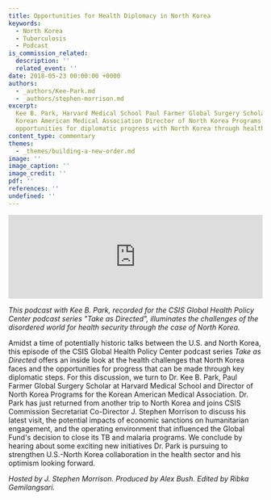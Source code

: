 ```yaml
---
title: Opportunities for Health Diplomacy in North Korea
keywords:
  - North Korea
  - Tuberculosis
  - Podcast
is_commission_related:
  description: ''
  related_event: ''
date: 2018-05-23 00:00:00 +0000
authors:
  - _authors/Kee-Park.md
  - _authors/stephen-morrison.md
excerpt:
  Kee B. Park, Harvard Medical School Paul Farmer Global Surgery Scholar and
  Korean American Medical Association Director of North Korea Programs, discusses
  opportunities for diplomatic progress with North Korea through health.
content_type: commentary
themes:
  - _themes/building-a-new-order.md
image: ''
image_caption: ''
image_credit: ''
pdf: ''
references: ''
undefined: ''
---
```


<iframe width="100%" height="166" scrolling="no" frameborder="no" allow="autoplay" src="https://w.soundcloud.com/player/?url=https%3A//api.soundcloud.com/tracks/447545352&color=%23ff5500&auto_play=false&hide_related=false&show_comments=true&show_user=true&show_reposts=false&show_teaser=true"></iframe>

_This podcast with Kee B. Park, recorded for the CSIS Global Health Policy Center podcast series "Take as Directed", illuminates the challenges of the disordered world for health security through the case of North Korea._

Amidst a time of potentially historic talks between the U.S. and North Korea, this episode of the CSIS Global Health Policy Center podcast series _Take as Directed_ offers an inside look at the health challenges that North Korea faces and the opportunities for progress that can be made through key diplomatic steps. For this discussion, we turn to Dr. Kee B. Park, Paul Farmer Global Surgery Scholar at Harvard Medical School and Director of North Korea Programs for the Korean American Medical Association. Dr. Park has just returned from another trip to North Korea and joins CSIS Commission Secretariat Co-Director J. Stephen Morrison to discuss his latest visit, the potential impacts of economic sanctions on humanitarian engagement, and the operating environment that influenced the Global Fund's decision to close its TB and malaria programs. We conclude by hearing about some exciting new initiatives Dr. Park is pursuing to strengthen U.S.-North Korea collaboration in the health sector and his optimism looking forward.

_Hosted by J. Stephen Morrison. Produced by Alex Bush. Edited by Ribka Gemilangsari._
